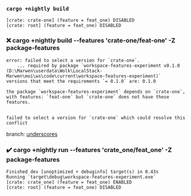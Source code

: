 ### `cargo +nightly build`

```
[crate: crate-one] (feature = feat_one) DISABLED
[crate: root] (feature = feat_one) DISABLED
```

### ❌ cargo +nightly build --features 'crate-one/feat-one' -Z package-features

```
error: failed to select a version for `crate-one`.
    ... required by package `workspace-features-experiment v0.1.0 (D:\Marwen\userdata\Wolk\LocalStack-Marwen\moi\ws\code\current\workspace-features-experiment)`
versions that meet the requirements `= 0.1.0` are: 0.1.0

the package `workspace-features-experiment` depends on `crate-one`, with features: `feat-one` but `crate-one` does not have these features.


failed to select a version for `crate-one` which could resolve this conflict
```


branch: [underscores](https://github.com/foresterre/workspace-features-experiment/tree/underscores)
### ✔️ cargo +nightly run --features 'crate_one/feat_one' -Z package-features

```
Finished dev [unoptimized + debuginfo] target(s) in 0.43s
Running `target\debug\workspace-features-experiment.exe`
[crate: crate_one] (feature = feat_one) ENABLED
[crate: root] (feature = feat_one) DISABLED
```